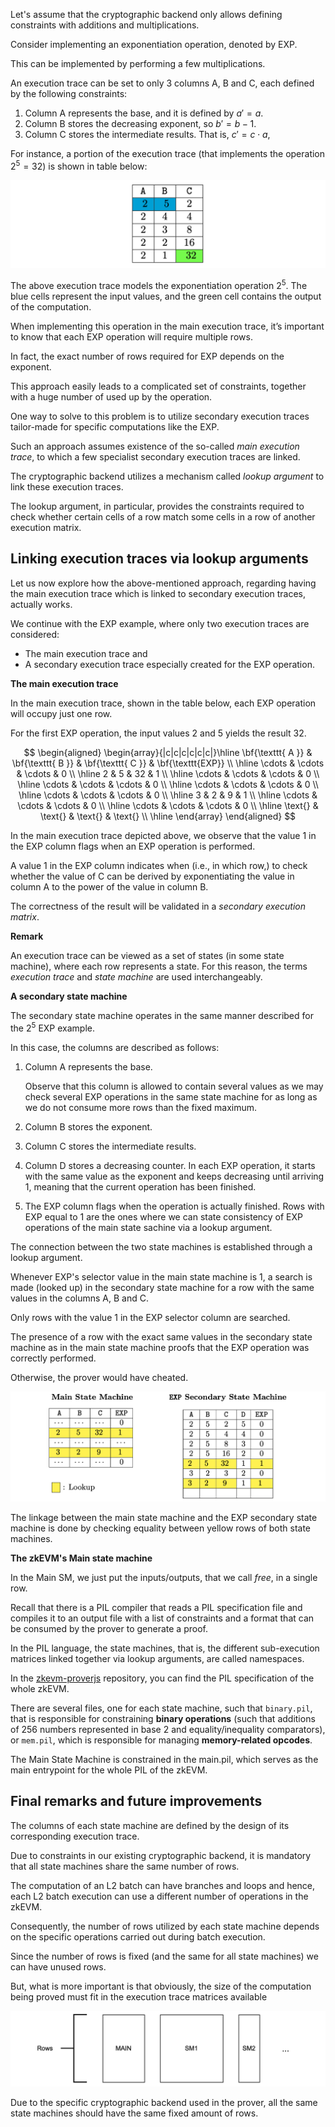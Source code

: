 Let's assume that the cryptographic backend only allows defining constraints with additions and multiplications.

Consider implementing an exponentiation operation, denoted by EXP. 

This can be implemented by performing a few multiplications. 

An execution trace can be set to only 3 columns A, B and C, each defined by the following constraints:

1. Column A represents the base, and it is defined by $a' = a$.
2. Column B stores the decreasing exponent, so $b' = b − 1$.
3. Column C stores the intermediate results. That is, $c' = c \cdot a$, 

For instance, a portion of the execution trace (that implements the operation $2^5 = 32$​) is shown in table below:

![Figure: ](../../../img/zkEVM/prover-exp-example-2-to-5.png)

The above execution trace models the exponentiation operation $2^5$. The blue cells represent the input values, and the green cell contains the output of the computation.

When implementing this operation in the main execution trace, it’s important to know that each EXP operation will require multiple rows.

In fact, the exact number of rows required for EXP depends on the exponent.

This approach easily leads to a complicated set of constraints, together with a huge number of used up by the operation.

One way to solve to this problem is to utilize secondary execution traces tailor-made for specific computations like the EXP.

Such an approach assumes existence of the so-called _main execution trace_, to which a few specialist secondary execution traces are linked.

The cryptographic backend utilizes a mechanism called _lookup argument_ to link these execution traces. 

The lookup argument, in particular, provides the constraints required to check whether certain cells of a row match some cells in a row of another execution matrix.

## Linking execution traces via lookup arguments

Let us now explore how the above-mentioned approach, regarding having the main execution trace which is linked to secondary execution traces, actually works.

We continue with the EXP example, where only two execution traces are considered: 

- The main execution trace and 
- A secondary execution trace especially created for the EXP operation.

**The main execution trace**

In the main execution trace, shown in the table below, each EXP operation will occupy just one row. 

For the first EXP operation, the input values $2$ and $5$ yields the result $32$.

$$
\begin{aligned}
	\begin{array}{|c|c|c|c|c|c|}\hline
		\bf{\texttt{ A }} & \bf{\texttt{ B }} & \bf{\texttt{ C }} & \bf{\texttt{EXP}} \\ \hline
		\cdots & \cdots & \cdots & 0 \\ \hline
		2 & 5 & 32 & 1 \\ \hline
		\cdots & \cdots & \cdots & 0 \\ \hline
		\cdots & \cdots & \cdots & 0 \\ \hline
		\cdots & \cdots & \cdots & 0 \\ \hline
		\cdots & \cdots & \cdots & 0 \\ \hline
		3 & 2 & 9 & 1 \\ \hline
		\cdots & \cdots & \cdots & 0 \\ \hline
		\cdots & \cdots & \cdots & 0 \\ \hline
		\text{} & \text{} & \text{} & \text{} \\ \hline
	\end{array}
\end{aligned}
$$


In the main execution trace depicted above, we observe that the value $1$ in the EXP column flags when an EXP operation is performed.

A value $1$ in the EXP column indicates when (i.e., in which row,) to check whether the value of C can be derived by exponentiating the value in column A to the power of the value in column B.

The correctness of the result will be validated in a _secondary execution matrix_.



**Remark** 

An execution trace can be viewed as a set of states (in some state machine), where each row represents a state. For this reason, the terms _execution trace_ and _state machine_ are used interchangeably.



**A secondary state machine**

The secondary state machine operates in the same manner described for the $2^5$ EXP example.

 In this case, the columns are described as follows:

1. Column A represents the base.
    
    Observe that this column is allowed to contain several values as we may check several EXP operations in the same state machine for as long as we do not consume more rows than the fixed maximum.

2. Column B stores the exponent.

3. Column C stores the intermediate results.

4. Column D stores a decreasing counter. In each EXP operation, it starts with the same value as the exponent and keeps decreasing until arriving 1, meaning that the current operation has been finished.

5. The EXP column flags when the operation is actually finished. Rows with EXP equal to 1 are the ones where we can state consistency of EXP operations of the main state sachine via a lookup argument.

The connection between the two state machines is established through a lookup argument. 

Whenever EXP's selector value in the main state machine is $1$​, a search is made (looked up) in the secondary state machine for a row with the same values in the columns A, B and C.

Only rows with the value $1$ in the EXP selector column are searched.

The presence of a row with the exact same values in the secondary state machine as in the main state machine proofs that the EXP operation was correctly performed.

Otherwise, the prover would have cheated.

![Figure: ](../../../img/zkEVM/prover-main-sm-exp-secondary-sm.png)

The linkage between the main state machine and the EXP secondary state machine is done by checking equality between yellow rows of both state machines.



**The zkEVM's Main state machine**

In the Main SM, we just put the inputs/outputs, that we call *free*, in a single row.

Recall that there is a PIL compiler that reads a PIL specification file and compiles it to an output file with a list of constraints and a format that can be consumed by the prover to generate a proof.

In the PIL language, the state machines, that is, the different sub-execution matrices linked together via lookup arguments, are called namespaces. 

In the [zkevm-proverjs](https://github.com/0xPolygonHermez/zkevm-proverjs) repository, you can find the PIL specification of the whole zkEVM.

There are several files, one for each state machine, such that `binary.pil`, that is responsible for constraining **binary operations** (such that additions of 256 numbers represented in base 2 and equality/inequality comparators), or `mem.pil`, which is responsible for managing **memory-related opcodes**.

The Main State Machine is constrained in the main.pil, which serves as the main entrypoint for the whole PIL of the zkEVM.

## Final remarks and future improvements

The columns of each state machine are defined by the design of its corresponding execution trace. 

Due to constraints in our existing cryptographic backend, it is mandatory that all state machines share the same number of rows.

The computation of an L2 batch can have branches and loops and hence, each L2 batch execution can use a different number of operations in the zkEVM. 

Consequently, the number of rows utilized by each state machine depends on the specific operations carried out during batch execution. 

Since the number of rows is fixed (and the same for all state machines) we can have unused rows. 

But, what is more important is that obviously, the size of the computation being proved must fit in the execution trace matrices available

![Figure: ](../../../img/zkEVM/prover-rows-main-sm1-sm2.png)

Due to the specific cryptographic backend used in the prover, all the same state machines should have the same fixed amount of rows.
